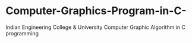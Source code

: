 # Computer-Graphics-Program-in-C-
Indian Engineering College &amp; University Computer Graphic Algorithm in C programming  
